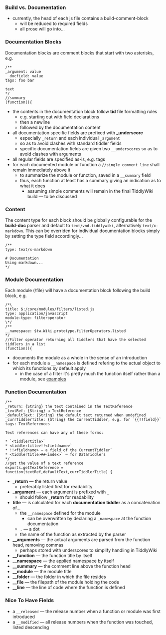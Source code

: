 ### Build vs. Documentation

* currently, the head of each js file contains a build-comment-block
    * will be reduced to required fields
    * all prose will go into...

### Documentation Blocks

Documentation blocks are comment blocks that start with two asterisks, e.g.

```
/**
_argument: value
__docfield: value
tags: foo bar

text
*/
//summary
(function(){
```

* the contents in the documentation block follow **tid** file formatting rules
    * e.g. starting out with field declarations
    * then a newline
    * followed by the documentation content
* all documentation specific fields are prefixed with **_underscore**
    * especially `_return` and each individual `_argument`
    * so as to avoid clashes with standard tiddler fields
    * specific documentation fields are given two `__underscores` so as to avoid clashes with arguments
* all regular fields are specified as-is, e.g. tags
* for each documented module or function a `//single comment line` shall remain immediately above it
    * to summarize the module or function, saved in a `__summary` field
    * thus, each function at least has a summary giving an indication as to what it does
        * assuming simple comments will remain in the final TiddlyWiki build — to be discussed

### Content

The content type for each block should be globally configurable for the **build-doc** parser and default to `text/vnd.tiddlywiki`, alternatively `text/x-markdown`. This can be overriden for individual documentation blocks simply by setting the type field accordingly...

```
/**
type: text/x-markdown

# Documentation
Using markdown...
*/
```

### Module Documentation

Each module (/file) will have a documentation block following the build block, e.g.

```
/*\
title: $:/core/modules/filters/listed.js
type: application/javascript
module-type: filteroperator
\*/
/**
__namespace: $tw.Wiki.prototype.filterOperators.listed
*/
//Filter operator returning all tiddlers that have the selected tiddlers in a list
(function(){
```

* documents the module as a whole in the sense of an introduction
* for each module a `__namespace` is defined refering to the actual object to which its functions by default apply
    * in the case of a filter it's pretty much the function itself rather than a module, see [examples](EXAMPLES.md)

### Function Documentation

```
/**
_return: {String} the text contained in the TextReference
_textRef: {String} a TextReference
_defaultText: {String} the default text returned when undefined
_currTiddlerTitle: {String} the CurrentTiddler, e.g. for `{{!!field}}`
tags: TextReferences

Text references can have any of these forms:

* `<tiddlertitle>`
* <tiddlertitle>!!<fieldname>`
* !!<fieldname> — a field of the CurrentTiddler`
* <tiddlertitle>##<index>` — for DataTiddlers
*/
//get the value of a text reference
exports.getTextReference = function(textRef,defaultText,currTiddlerTitle) {
```

* **_return** — the return value
   * preferably listed first for readability
* **_argument** — each argument is prefixed with `_`
   * should follow **_return** for readability
* **title** — is calculated for each **documentation tiddler** as a concatenation of...
    * the `__namespace` defined for the module
        * can be overwritten by declaring a `_namespace` at the function documentation
    * `.` — a dot
    * the name of the function as extracted by the parser
* **__arguments** — the actual arguments are parsed from the function head, removing commas
   * perhaps stored with underscores to simplify handling in TiddlyWiki
* **__function** — the function title by itself
* **__namespace** — the applied namespace by itself
* **__summary** — the comment line above the function head
* **__module** — the module title
* **__folder** — the folder in which the file resides
* **__file** — the filepath of the module holding the code
* **__line** — the line of code where the function is defined

### Nice To Have Fields
* a `__released` — the release number when a function or module was first introduced
* a `__modified` — all release numbers when the function was touched, listed descending
